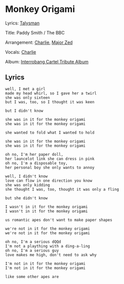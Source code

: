 # Monkey Origami
Lyrics: [Talysman](/talysman)

Title: Paddy Smith / The BBC

Arrangement: [Charlie](/charlie), [Major Zed](/major-zed)

Vocals: [Charlie](/charlie)

Album: [Interrobang Cartel Tribute Album](/interrobang-cartel-tribute-album)

## Lyrics
    well, I met a girl 
    made my head whirl, so I gave her a twirl 
    she was only sixteen 
    but I was, too, so I thought it was keen 

    but I didn't know 

    she was in it for the monkey origami 
    she was in it for the monkey origami 

    she wanted to fold what I wanted to hold 

    she was in it for the monkey origami 
    she was in it for the monkey origami 

    oh no, I'm her paper doll, 
    her launcelot link she can dress in pink 
    oh no, I'm a disposable toy, 
    her personal boy she only wants to annoy 

    well, I didn't know 
    love can flow in one direction you know 
    she was only kidding 
    she thought I was, too, thought it was only a fling 

    but she didn't know 

    I wasn't in it for the monkey origami 
    I wasn't in it for the monkey origami 

    us romantic apes don't want to make paper shapes 

    we're not in it for the monkey origami 
    we're not in it for the monkey origami 

    oh no, I'm a serious dQQd 
    I'm not a plaything with a ding-a-ling 
    oh no, I'm a serious guy 
    love makes me high, don't need to ask why 

    I'm not in it for the monkey origami 
    I'm not in it for the monkey origami 

    like some other apes are